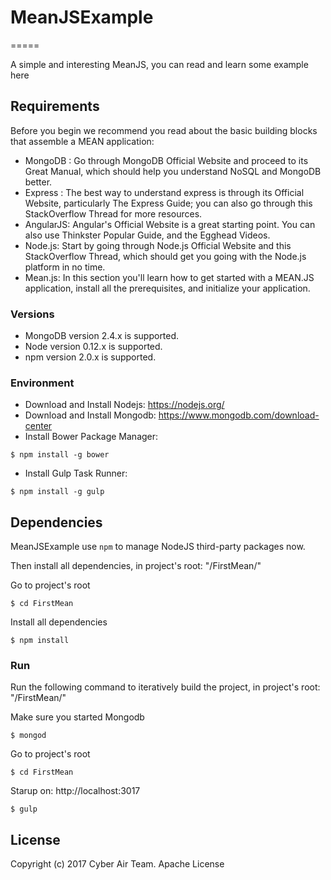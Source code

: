 # MeanJSExample
=====

A simple and interesting MeanJS, you can read and learn some example here

## Requirements

Before you begin we recommend you read about the basic building blocks that assemble a MEAN application: 

* MongoDB : Go through MongoDB Official Website and proceed to its Great Manual, which should help you understand NoSQL and MongoDB better.
* Express : The best way to understand express is through its Official Website, particularly The Express Guide; you can also go through this StackOverflow Thread for more resources.
* AngularJS: Angular's Official Website is a great starting point. You can also use Thinkster Popular Guide, and the Egghead Videos.
* Node.js: Start by going through Node.js Official Website and this StackOverflow Thread, which should get you going with the Node.js platform in no time.
* Mean.js: In this section you'll learn how to get started with a MEAN.JS application, install all the prerequisites, and initialize your application.

### Versions

* MongoDB version 2.4.x is supported.
* Node version 0.12.x is supported.
* npm version 2.0.x is supported.

### Environment

* Download and Install Nodejs: https://nodejs.org/
* Download and Install Mongodb: https://www.mongodb.com/download-center
* Install Bower Package Manager: 
```
$ npm install -g bower 
```
* Install Gulp Task Runner:
```
$ npm install -g gulp
```

## Dependencies

MeanJSExample use `npm` to manage NodeJS third-party packages now.

Then install all dependencies, in project's root: "/FirstMean/"

Go to project's root
```
$ cd FirstMean 
```
Install all dependencies
```
$ npm install 
```

### Run

Run the following command to iteratively build the project, in project's root: "/FirstMean/"

Make sure you started Mongodb

```
$ mongod
```
Go to project's root
```
$ cd FirstMean 
```
Starup on: http://localhost:3017
```
$ gulp
```


## License

Copyright (c) 2017 Cyber Air Team. Apache License

[http://cyberair.vn/]: http://cyberair.vn/
